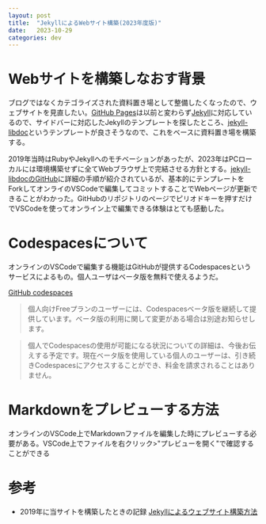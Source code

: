 ```yaml
---
layout: post
title:  "JekyllによるWebサイト構築(2023年度版)"
date:   2023-10-29
categories: dev
---
```


# Webサイトを構築しなおす背景

ブログではなくカテゴライズされた資料置き場として整備したくなったので、ウェブサイトを見直したい。[GitHub Pages](https://pages.github.com/)は以前と変わらず[Jekyll](https://jekyllrb.com/)に対応しているので、サイドバーに対応したJekyllのテンプレートを探したところ、[jekyll-libdoc](https://jamstackthemes.dev/theme/jekyll-libdoc/)というテンプレートが良さそうなので、これをベースに資料置き場を構築する。

2019年当時はRubyやJekyllへのモチベーションがあったが、2023年はPCローカルには環境構築せずに全てWebブラウザ上で完結させる方針とする。[jekyll-libdocのGitHub](https://github.com/olivier3lanc/Jekyll-LibDoc#online---no-installation-copy-or-clone)に詳細の手順が紹介されているが、基本的にテンプレートをForkしてオンライのVSCodeで編集してコミットすることでWebページが更新できることがわかった。GitHubのリポジトリのページでピリオドキーを押すだけでVSCodeを使ってオンライン上で編集できる体験はとても感動した。

# Codespacesについて

オンラインのVSCodeで編集する機能はGitHubが提供するCodespacesというサービスによるもの。個人ユーザはベータ版を無料で使えるようだ。

[GitHub codespaces](https://github.co.jp/features/codespaces)

> 個人向けFreeプランのユーザーには、Codespacesベータ版を継続して提供しています。ベータ版の利用に関して変更がある場合は別途お知らせします。

> 個人でCodespacesの使用が可能になる状況についての詳細は、今後お伝えする予定です。現在ベータ版を使用している個人のユーザーは、引き続きCodespacesにアクセスすることができ、料金を請求されることはありません。

# Markdownをプレビューする方法

オンラインのVSCode上でMarkdownファイルを編集した時にプレビューする必要がある。VSCode上でファイルを右クリック>"プレビューを開く"で確認することができる

# 参考

* 2019年に当サイトを構築したときの記録 [Jekyllによるウェブサイト構築方法]({{site.url}}/2019/01/19/portfolio-website-by-jekyll)

